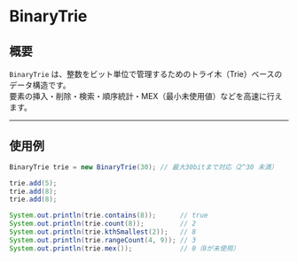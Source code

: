 # BinaryTrie

## 概要
`BinaryTrie` は、整数をビット単位で管理するためのトライ木（Trie）ベースのデータ構造です。  
要素の挿入・削除・検索・順序統計・MEX（最小未使用値）などを高速に行えます。

---
## 使用例

```java
BinaryTrie trie = new BinaryTrie(30); // 最大30bitまで対応（2^30 未満）

trie.add(5);
trie.add(8);
trie.add(8);

System.out.println(trie.contains(8));      // true
System.out.println(trie.count(8));         // 2
System.out.println(trie.kthSmallest(2));   // 8
System.out.println(trie.rangeCount(4, 9)); // 3
System.out.println(trie.mex());            // 0（0が未使用）
